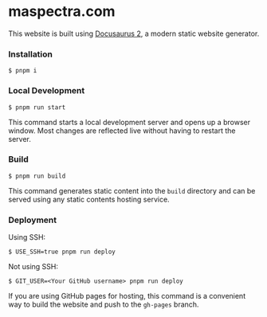 # maspectra.com

This website is built using [Docusaurus 2](https://docusaurus.io/), a modern static website generator.

### Installation

```
$ pnpm i
```

### Local Development

```
$ pnpm run start
```

This command starts a local development server and opens up a browser window. Most changes are reflected live without having to restart the server.

### Build

```
$ pnpm run build
```

This command generates static content into the `build` directory and can be served using any static contents hosting service.

### Deployment

Using SSH:

```
$ USE_SSH=true pnpm run deploy
```

Not using SSH:

```
$ GIT_USER=<Your GitHub username> pnpm run deploy
```

If you are using GitHub pages for hosting, this command is a convenient way to build the website and push to the `gh-pages` branch.
